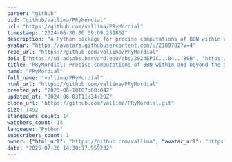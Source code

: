 ```yaml
---
parser: "github"
uid: "github/vallima/PRyMordial"
url: "https://github.com/vallima/PRyMordial"
timestamp: "2024-06-30 00:39:09.251862"
description: "A Python package for precise computations of BBN within and beyond the Standard Model"
avatar: "https://avatars.githubusercontent.com/u/2189782?v=4"
repo_url: "https://github.com/vallima/PRyMordial"
doi: ["https://ui.adsabs.harvard.edu/abs/2024EPJC...84...86B", "https://ui.adsabs.harvard.edu/abs/2024ascl.soft06010B/abstract"]
title: "PRyMordial: Precise computations of BBN within and beyond the Standard Model"
name: "PRyMordial"
full_name: "vallima/PRyMordial"
html_url: "https://github.com/vallima/PRyMordial"
created_at: "2023-06-10T07:08:04Z"
updated_at: "2024-06-03T11:34:29Z"
clone_url: "https://github.com/vallima/PRyMordial.git"
size: 1492
stargazers_count: 14
watchers_count: 14
language: "Python"
subscribers_count: 1
owner: {"html_url": "https://github.com/vallima", "avatar_url": "https://avatars.githubusercontent.com/u/2189782?v=4", "login": "vallima", "type": "User"}
date: "2025-07-26 14:30:17.959232"
---
```

